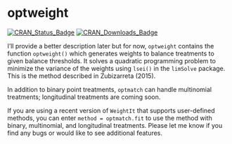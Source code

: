 
<!-- README.md is generated from README.Rmd. Please edit that file -->

# optweight

[![CRAN\_Status\_Badge](http://r-pkg.org/badges/version-last-release/optweight?color=0047ab)](https://cran.r-project.org/package=optweight)
[![CRAN\_Downloads\_Badge](http://cranlogs.r-pkg.org/badges/optweight?color=0047ab)](https://cran.r-project.org/package=optweight)

I’ll provide a better description later but for now, `optweight`
contains the function `optweight()` which generates weights to balance
treatments to given balance thresholds. It solves a quadratic
programming problem to minimize the variance of the weights using
`lsei()` in the `limSolve` package. This is the method described in
Zubizarreta (2015).

In addition to binary point treatments, `optmatch` can handle
multinomial treatments; longitudinal treatments are coming soon.

If you are using a recent version of `WeightIt` that supports
user-defined methods, you can enter `method = optmatch.fit` to use the
method with binary, multinomial, and longitudinal treatments. Please let
me know if you find any bugs or would like to see additional features.
